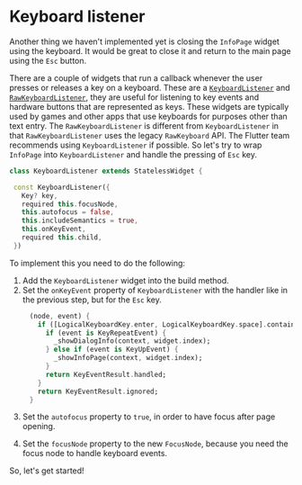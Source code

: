 # Keyboard listener

Another thing we haven't implemented yet is closing the `InfoPage` widget using the keyboard. It would be great to close it and return to the main page using the `Esc` button.

There are a couple of widgets that run a callback whenever the user presses or releases a key on a keyboard. These are a [`KeyboardListener`](https://api.flutter.dev/flutter/widgets/KeyboardListener-class.html) and [`RawKeyboardListener`](https://api.flutter.dev/flutter/widgets/RawKeyboardListener-class.html), they are useful for listening to key events and hardware buttons that are represented as keys. These widgets are typically used by games and other apps that use keyboards for purposes other than text entry. The `RawKeyboardListener` is different from `KeyboardListener` in that `RawKeyboardListener` uses the legacy `RawKeyboard` API. The Flutter team recommends using `KeyboardListener` if possible. So let's try to wrap `InfoPage` into `KeyboardListener` and handle the pressing of `Esc` key.

```dart
class KeyboardListener extends StatelessWidget {

 const KeyboardListener({
   Key? key,
   required this.focusNode,
   this.autofocus = false,
   this.includeSemantics = true,
   this.onKeyEvent,
   required this.child,
 })
```

To implement this you need to do the following:

1. Add the `KeyboardListener` widget into the build method.
2. Set the `onKeyEvent` property of `KeyboardListener` with the handler like in the previous step, but for the `Esc` key.

<!-- Is this the correct code sample? Just repeat of last time. I'd consider leaving it out -->
```dart
     (node, event) {
       if ([LogicalKeyboardKey.enter, LogicalKeyboardKey.space].contains(event.logicalKey)) {
         if (event is KeyRepeatEvent) {
           _showDialogInfo(context, widget.index);
         } else if (event is KeyUpEvent) {
           _showInfoPage(context, widget.index);
         }
         return KeyEventResult.handled;
       }
       return KeyEventResult.ignored;
     }
```
3. Set the `autofocus` property to `true`, in order to have focus after page opening.
<!-- Which new `FocusNode`? I had to convert the InfoPage into a StatefulWidget and  -->
4. Set the `focusNode` property to the new `FocusNode`, because you need the focus node to handle keyboard events.

So, let's get started!

<!-- Hm, overall this might be a bug with Dartpad. I wasn't able to get my solution nor your solution to work :/ -->